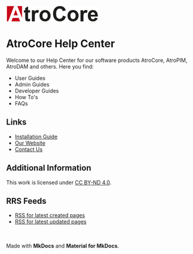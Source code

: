 ![logo](logo.png)

# AtroCore Help Center

Welcome to our Help Center for our software products AtroCore, AtroPIM, AtroDAM and others. Here you find:

- User Guides
- Admin Guides
- Developer Guides
- How To's
- FAQs

## Links
- [Installation Guide](./atrocore/admin-guide/installation.md)
- [Our Website](https://atrocore.com)
- [Contact Us](https://www.atrocore.com/contact)

## Additional Information

This work is licensed under [CC BY-ND 4.0](https://creativecommons.org/licenses/by-nd/4.0/).

## RRS Feeds
- [RSS for latest created pages](https://help.atrocore.com/feed_rss_created.xml)
- [RSS for latest updated pages](https://help.atrocore.com/feed_rss_created.xml)


<br><br>
Made with **MkDocs** and **Material for MkDocs**.
